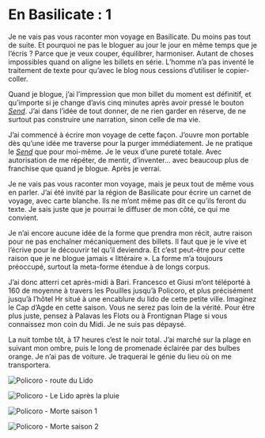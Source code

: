 # En Basilicate : 1

Je ne vais pas vous raconter mon voyage en Basilicate. Du moins pas tout de suite. Et pourquoi ne pas le bloguer au jour le jour en même temps que je l’écris ? Parce que je veux couper, équilibrer, harmoniser. Autant de choses impossibles quand on aligne les billets en série. L’homme n’a pas inventé le traitement de texte pour qu’avec le blog nous cessions d’utiliser le copier-coller.<span id="more-33851"></span>

Quand je blogue, j’ai l’impression que mon billet du moment est définitif, et qu’importe si je change d’avis cinq minutes après avoir pressé le bouton *[Send](https://tcrouzet.com/tag/send/)*. J’ai dans l’idée de tout donner, de ne rien garder en réserve, de ne surtout pas construire une narration, sinon celle de ma vie.

J’ai commencé à écrire mon voyage de cette façon. J’ouvre mon portable dès qu’une idée me traverse pour la purger immédiatement. Je ne pratique le *[Send](https://tcrouzet.com/tag/send/)* que pour moi-même. Je le veux d’une pureté totale. Avec autorisation de me répéter, de mentir, d’inventer… avec beaucoup plus de franchise que quand je blogue. Après je verrai.

Je ne vais pas vous raconter mon voyage, mais je peux tout de même vous en parler. J’ai été invité par la région de Basilicate pour écrire un carnet de voyage, avec carte blanche. Ils ne m’ont même pas dit ce qu’ils feront du texte. Je sais juste que je pourrai le diffuser de mon côté, ce qui me convient.

Je n’ai encore aucune idée de la forme que prendra mon récit, autre raison pour ne pas enchaîner mécaniquement des billets. Il faut que je le vive et l’écrive pour le découvrir tel qu’il deviendra. Et c’est peut-être pour cette raison que je ne blogue jamais « littéraire ». La forme m’a toujours préoccupé, surtout la meta-forme étendue à de longs corpus.

J’ai donc atterri cet après-midi à Bari. Francesco et Giusi m’ont téléporté à 160 de moyenne à travers les Pouilles jusqu’à Policoro, et plus précisément jusqu’à l’hôtel Hr situé à une encablure du lido de cette petite ville. Imaginez le Cap d’Agde en cette saison. Vous ne serez pas loin de la vérité. Pour être plus juste, pensez à Palavas les Flots ou à Frontignan Plage si vous connaissez mon coin du Midi. Je ne suis pas dépaysé.

La nuit tombe tôt, à 17 heures c’est le noir total. J’ai marché sur la plage en suivant mon ombre, puis le long de promenade éclairée par des bulbes orange. Je n’ai pas de voiture. Je traquerai le génie du lieu où on me transportera.

![Policoro - route du Lido](https://tcrouzet.com/images_tc/2013/12/policoro1.jpg)

![Policoro - Le Lido après la pluie](https://tcrouzet.com/images_tc/2013/12/policoro2.jpg)

![Policoro - Morte saison 1](https://tcrouzet.com/images_tc/2013/12/policoro3.jpg)

![Policoro - Morte saison 2](https://tcrouzet.com/images_tc/2013/12/policoro4.jpg)